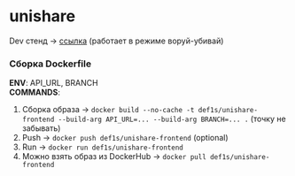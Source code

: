 # unishare

Dev стенд -> [ссылка](http://176.114.90.241/) (работает в режиме воруй-убивай)

### Сборка Dockerfile  

**ENV**: API_URL, BRANCH  
**COMMANDS**:
1. Сборка образа -> `docker build --no-cache -t def1s/unishare-frontend --build-arg API_URL=... --build-arg BRANCH=... .` (точку не забывать)
2. Push -> `docker push def1s/unishare-frontend` (optional)
3. Run -> `docker run def1s/unishare-frontend`
4. Можно взять образ из DockerHub -> `docker pull def1s/unishare-frontend`